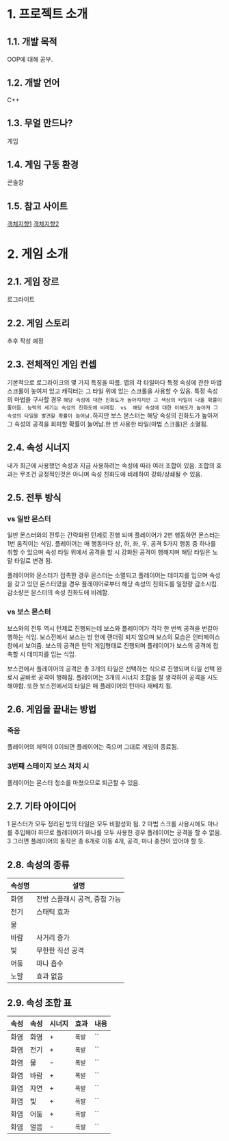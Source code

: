 <!--https://dsc-sookmyung.tistory.com/24-->

# 1. 프로젝트 소개
## 1.1. 개발 목적
OOP에 대해 공부.

## 1.2. 개발 언어
C++

## 1.3. 무얼 만드나?
게임

## 1.4. 게임 구동 환경
콘솔창

## 1.5. 참고 사이트
[객체지향1](https://effectiveprogramming.tistory.com/entry/%EA%B0%9D%EC%B2%B4%EC%A7%80%ED%96%A5%EC%9D%98-%EC%98%AC%EB%B0%94%EB%A5%B8-%EC%9D%B4%ED%95%B4-%EA%B0%9D%EC%B2%B4%EC%A7%80%ED%96%A5-%EC%96%B8%EC%96%B4%EC%9D%98-%EB%8C%80%EB%91%90?category=660012)
[객체지향2](https://voidfunction-e.tistory.com/)
# 2. 게임 소개

## 2.1. 게임 장르
로그라이트


## 2.2. 게임 스토리
추후 작성 예정


## 2.3. 전체적인 게임 컨셉
기본적으로 로그라이크의 몇 가지 특징을 따름. 맵의 각 타일마다 특정 속성에 관한 마법 스크롤이 놓여져 있고 캐릭터는 그 타일 위에 있는 스크롤을 사용할 수 있음. 특정 속성의 마법을 구사할 경우 `해당 속성에 대한 친화도가 높아지지만 그 색상의 타일이 나올 확률이 줄어듬. 능력의 세기는 속성의 친화도에 비례함.
vs 
해당 속성에 대한 이해도가 높아져 그 속성의 타일을 발견할 확률이 늘어남.`하지만 보스 몬스터는 해당 속성의 친화도가 높아져 그 속성의 공격을 회피할 확률이 늘어남.한 번 사용한 타일(마법 스크롤)은 소멸됨.
	
	
	
## 2.4. 속성 시너지
내가 최근에 사용했던 속성과 지금 사용하려는 속성에 따라 여러 조합이 있음.
조합의 효과는 무조건 긍정적인것은 아니며 속성 친화도에 비례하여 강화/상쇄될 수 있음.


## 2.5. 전투 방식
### vs 일반 몬스터
일반 몬스터와의 전투는 간략화된 턴제로 진행 되며 플레이어가 2번 행동하면 몬스터는 1번 움직이는 식임.
플레이어는 매 행동마다 상, 하, 좌, 우, 공격 5가지 행동 중 하나를 취할 수 있으며 속성 타일 위에서 공격을 할 시 강화된 공격이 행해지며 해당 타일은 노말 타일로 변경 됨.
		
플레이어와 몬스터가 접촉한 경우 몬스터는 소멸되고 플레이어는 데미지를 입으며 속성을 갖고 있던 몬스터였을 경우 플레이어로부터 해당 속성의 친화도를 일정량 감소시킴.
감소량은 몬스터의 속성 친화도에 비례함.
		
	
###	vs 보스 몬스터
보스와의 전투 역시 턴제로 진행되는데 보스와 플레이어가 각각 한 번씩 공격을 번갈아 행하는 식임. 보스전에서 보스는 방 안에 랜더링 되지 않으며 보스의 모습은 인터페이스 창에서 보여줌. 보스의 공격은 탄막 게임형태로 진행되며 플레이어가 보스의 공격에 접촉할 시 데미지를 입는 식임.

보스전에서 플레이어의 공격은 총 3개의 타일은 선택하는 식으로 진행되며 타일 선택 완료시 곧바로 공격이 행해짐. 플레이어는 3개의 시너지 조합을 잘 생각하여 공격을 시도해야함. 또한 보스전에서의 타일은 매 플레이어의 턴마다 재배치 됨.

## 2.6. 게임을 끝내는 방법

### 죽음
플레이어의 체력이 0이되면 플레이어는 죽으며 그대로 게임이 종료됨.

### 3번째 스테이지 보스 처치 시
플레이어는 몬스터 청소를 마쳤으므로 퇴근할 수 있음.

## 2.7. 기타 아이디어
1 몬스터가 모두 정리된 방의 타일은 모두 비활성화 됨.
2 마법 스크롤 사용시에도 마나를 주입해야 하므로 플레이어가 마나를 모두 사용한 경우 플레이어는 공격을 할 수 없음.
3 그러면 플레이어의 동작은 총 6개로 이동 4개, 공격, 마나 충전이 있어야 할 듯.

	
## 2.8. 속성의 종류
| 속성명 | 설명 |
| - | - |
|화염| 전방 스플래시 공격, 중첩 가능 |
|전기| 스태틱 효과 |
|물|  |
|바람| 사거리 증가 |
|빛| 무한한 직선 공격 |
|어둠| 마나 흡수 |
|노말| 효과 없음 |

## 2.9. 속성 조합 표
| 속성 | 속성 | 시너지 | 효과 | 내용 |
|-|-|-|-|-|
|화염|화염| + |`폭발`|``|
|화염|전기| + |`폭발`|``|
|화염|물|   - |`폭발`|``|
|화염|바람| + |`폭발`|``|
|화염|자연| + |`폭발`|``|
|화염|빛|   + |`폭발`|``|
|화염|어둠| + |`폭발`|``|
|화염|얼음| - |`폭발`|``|
